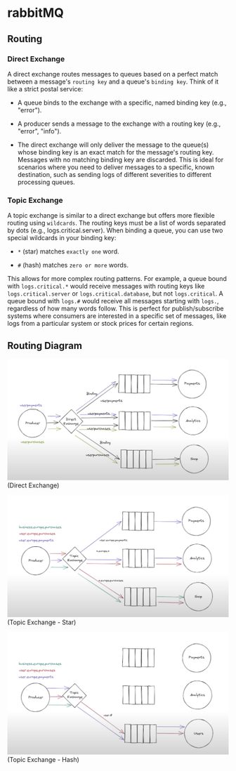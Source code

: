 # rabbitMQ

## Routing

### Direct Exchange

A direct exchange routes messages to queues based on a perfect match between a message's `routing key` and a queue's `binding key`. Think of it like a strict postal service:

- A queue binds to the exchange with a specific, named binding key (e.g., "error").

- A producer sends a message to the exchange with a routing key (e.g., "error", "info").

- The direct exchange will only deliver the message to the queue(s) whose binding key is an exact match for the message's routing key.
Messages with no matching binding key are discarded. This is ideal for scenarios where you need to deliver messages to a specific, known destination, such as sending logs of different severities to different processing queues.


### Topic Exchange

A topic exchange is similar to a direct exchange but offers more flexible routing using `wildcards`. The routing keys must be a list of words separated by dots (e.g., logs.critical.server). When binding a queue, you can use two special wildcards in your binding key:

- `*` (star) matches `exactly one` word.

- `#` (hash) matches `zero or more` words.

This allows for more complex routing patterns. For example, a queue bound with `logs.critical.*` would receive messages with routing keys like `logs.critical.server` or `logs.critical.database`, but not `logs.critical`. A queue bound with `logs.#` would receive all messages starting with `logs.`, regardless of how many words follow. This is perfect for publish/subscribe systems where consumers are interested in a specific set of messages, like logs from a particular system or stock prices for certain regions.


## Routing Diagram

![routing](../resources/routing.png)
(Direct Exchange)


![topic-exchange](../resources/topic-exchange.png)
(Topic Exchange - Star)


![topic-exchange2](../resources/topic-exchange2.png)
(Topic Exchange - Hash)